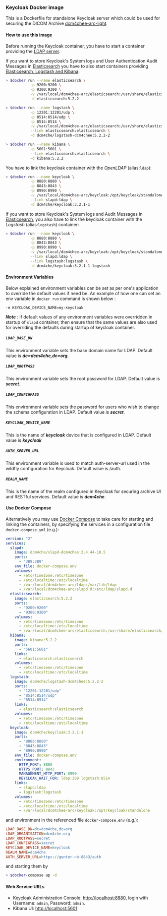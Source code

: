 ### Keycloak Docker image

This is a Dockerfile for standalone Keycloak server which could be used for securing the DICOM Archive [dcm4chee-arc-light](https://github.com/dcm4che/dcm4chee-arc-light/wiki).

#### How to use this image

Before running the Keycloak container, you have to start a container providing the [LDAP server](https://github.com/dcm4che-dockerfiles/slapd-dcm4chee#how-to-use-this-image).

If you want to store Keycloak's System logs and User Authentication Audit Messages in [Elasticsearch](https://www.elastic.co/products/elasticsearch)
you have to also start containers providing [Elasticsearch, Logstash and Kibana](https://www.elastic.co/products):

```bash
> $docker run --name elasticsearch \
           -p 9200:9200 \
           -p 9300:9300 \
           -v /var/local/dcm4chee-arc/elasticsearch:/usr/share/elasticsearch/data \
           -d elasticsearch:5.2.2
```

```bash
> $docker run --name logstash \
           -p 12201:12201/udp \
           -p 8514:8514/udp \
           -p 8514:8514 \
           -v /var/local/dcm4chee-arc/elasticsearch:/usr/share/elasticsearch/data \
           --link elasticsearch:elasticsearch \
           -d dcm4che/logstash-dcm4chee:5.2.2-2
```

```bash
> $docker run --name kibana \
           -p 5601:5601 \
           --link elasticsearch:elasticsearch \
           -d kibana:5.2.2
```

You have to link the keycloak container with the _OpenLDAP_ (alias:`ldap`):

```bash
> $docker run --name keycloak \
           -p 8880:8880 \
           -p 8843:8843 \
           -p 8990:8990 \
           -v /var/local/dcm4chee-arc/keycloak:/opt/keycloak/standalone \
           --link slapd:ldap \
           -d dcm4che/keycloak:3.2.1-1
```

If you want to store Keycloak's System logs and Audit Messages in
[Elasticsearch](https://www.elastic.co/products/elasticsearch), you also have to link the keycloak container
with the _Logstash_ (alias:`logstash`) container:
```bash
> $docker run --name keycloak \
           -p 8880:8880 \
           -p 8843:8843 \
           -p 8990:8990 \
           -v /var/local/dcm4chee-arc/keycloak:/opt/keycloak/standalone \
           --link slapd:ldap \
           --link logstash:logstash \
           -d dcm4che/keycloak:3.2.1-1-logstash
```

#### Environment Variables 

Below explained environment variables can be set as per one's application to override the default values if need be.
An example of how one can set an env variable in `docker run` command is shown below :

    -e KEYCLOAK_DEVICE_NAME=my-keycloak

_**Note**_ : If default values of any environment variables were overridden in startup of `slapd` container, 
then ensure that the same values are also used for overriding the defaults during startup of keycloak container. 

##### `LDAP_BASE_DN`

This environment variable sets the base domain name for LDAP. Default value is _**dc=dcm4che,dc=org**_.

##### `LDAP_ROOTPASS`

This environment variable sets the root password for LDAP. Default value is _**secret**_. 

##### `LDAP_CONFIGPASS`

This environment variable sets the password for users who wish to change the schema configuration in LDAP. 
Default value is _**secret**_. 

##### `KEYCLOAK_DEVICE_NAME`

This is the name of _**keycloak**_ device that is configured in LDAP. Default value is _**keycloak**_

##### `AUTH_SERVER_URL`

This environment variable is used to match auth-server-url used in the wildfly configuration for Keycloak. Default value is /auth.

##### `REALM_NAME`

This is the name of the realm configured in Keycloak for securing archive UI and RESTful services. Default value is _**dcm4che**_. 

#### Use Docker Compose

Alternatively you may use [Docker Compose](https://docs.docker.com/compose/) to take care for starting and linking
the containers, by specifying the services in a configuration file `docker-compose.yml` (e.g.):

````yaml
version: "2"
services:
  slapd:
    image: dcm4che/slapd-dcm4chee:2.4.44-10.5
    ports:
      - "389:389"
    env_file: docker-compose.env
    volumes:
      - /etc/timezone:/etc/timezone
      - /etc/localtime:/etc/localtime
      - /var/local/dcm4chee-arc/ldap:/var/lib/ldap
      - /var/local/dcm4chee-arc/slapd.d:/etc/ldap/slapd.d
  elasticsearch:
    image: elasticsearch:5.2.2
    ports:
      - "9200:9200"
      - "9300:9300"
    volumes:
      - /etc/timezone:/etc/timezone
      - /etc/localtime:/etc/localtime
      - /var/local/dcm4chee-arc/elasticsearch:/usr/share/elasticsearch/data
  kibana:
    image: kibana:5.2.2
    ports:
      - "5601:5601"
    links:
      - elasticsearch:elasticsearch
    volumes:
      - /etc/timezone:/etc/timezone
      - /etc/localtime:/etc/localtime
  logstash:
    image: dcm4che/logstash-dcm4chee:5.2.2-2
    ports:
      - "12201:12201/udp"
      - "8514:8514/udp"
      - "8514:8514"
    links:
      - elasticsearch:elasticsearch
    volumes:
      - /etc/timezone:/etc/timezone
      - /etc/localtime:/etc/localtime
  keycloak:
    image: dcm4che/keycloak:3.2.1-1
    ports:
      - "8880:8880"
      - "8843:8843"
      - "8990:8990"
    env_file: docker-compose.env
    environment:
      HTTP_PORT: 8880
      HTTPS_PORT: 8843
      MANAGEMENT_HTTP_PORT: 8990
      KEYCLOAK_WAIT_FOR: ldap:389 logstash:8514
    links:
      - slapd:ldap
      - logstash:logstash
    volumes:
      - /etc/timezone:/etc/timezone
      - /etc/localtime:/etc/localtime
      - /var/local/dcm4chee-arc/keycloak:/opt/keycloak/standalone
````

and environment in the referenced file `docker-compose.env` (e.g.):

````INI
LDAP_BASE_DN=dc=dcm4che,dc=org
LDAP_ORGANISATION=dcm4che.org
LDAP_ROOTPASS=secret
LDAP_CONFIGPASS=secret
KEYCLOAK_DEVICE_NAME=keycloak
REALM_NAME=dcm4che
AUTH_SERVER_URL=https://gunter-nb:8843/auth
````

and starting them by
```bash
> $docker-compose up -d
````

#### Web Service URLs
- Keycloak Administration Console: <http://localhost:8880>, login with Username: `admin`, Password: `admin`.
- Kibana UI: <http://localhost:5601>

